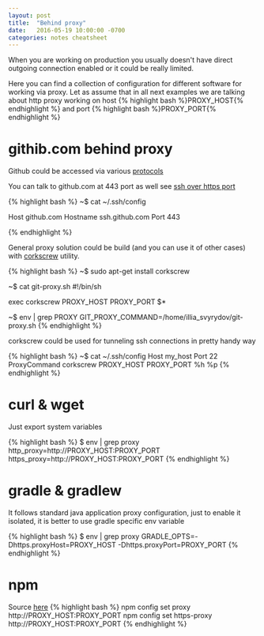 ```yaml
---
layout: post
title:  "Behind proxy"
date:   2016-05-19 10:00:00 -0700
categories: notes cheatsheet
---
```

When you are working on production you usually doesn't have direct outgoing connection enabled or it could be really
limited.

Here you can find a collection of configuration for different software for working via proxy.
Let as assume that in all next examples we are talking about http proxy working on host
{% highlight bash %}PROXY_HOST{% endhighlight %} and port {% highlight bash %}PROXY_PORT{% endhighlight %}

githib.com behind proxy
=======================
Github could be accessed via various [protocols][git_protocols]

You can talk to github.com at 443 port as well see [ssh over https port][ssh_over_https_port]

{% highlight bash %}
~$ cat ~/.ssh/config

Host github.com
  Hostname ssh.github.com
  Port 443
  
{% endhighlight %}

General proxy solution could be build (and you can use it of other cases) with [corkscrew][corkscrew] utility.


{% highlight bash %}
~$ sudo apt-get install corkscrew

~$ cat git-proxy.sh
#!/bin/sh

exec corkscrew PROXY_HOST PROXY_PORT $*


~$ env | grep PROXY
GIT_PROXY_COMMAND=/home/illia_svyrydov/git-proxy.sh
{% endhighlight %}

corkscrew could be used for tunneling ssh connections in pretty handy way

{% highlight bash %}
~$ cat ~/.ssh/config
Host my_host
  Port 22
  ProxyCommand corkscrew PROXY_HOST PROXY_PORT %h %p
{% endhighlight %}

curl & wget
============================
Just export system variables

{% highlight bash %}
$ env | grep proxy
http_proxy=http://PROXY_HOST:PROXY_PORT
https_proxy=http://PROXY_HOST:PROXY_PORT
{% endhighlight %}

gradle & gradlew
================
It follows standard java application proxy configuration, just to enable it isolated, it is better to use gradle 
specific env variable

{% highlight bash %}
$ env | grep proxy
GRADLE_OPTS=-Dhttps.proxyHost=PROXY_HOST -Dhttps.proxyPort=PROXY_PORT
{% endhighlight %}

npm
=====
Source [here][node_behind_proxy]
{% highlight bash %}
npm config set proxy http://PROXY_HOST:PROXY_PORT
npm config set https-proxy http://PROXY_HOST:PROXY_PORT
{% endhighlight %}

[git_protocols]:https://git-scm.com/book/ch4-1.html
[ssh_over_https_port]:https://help.github.com/articles/using-ssh-over-the-https-port/
[corkscrew]:http://www.unix.com/man-page/debian/1/corkscrew/
[node_behind_proxy]:https://jjasonclark.com/how-to-setup-node-behind-web-proxy

